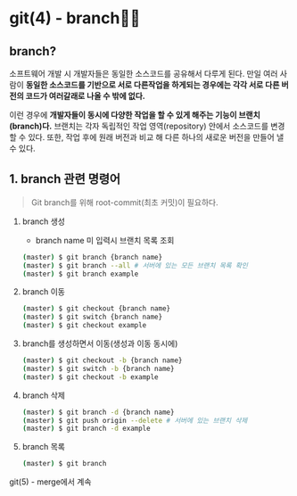 # git(4) - branch🌲🍆



## branch?

소프트웨어 개발 시 개발자들은 동일한 소스코드를 공유해서 다루게 된다. 만일 여러 사람이 **동일한 소스코드를 기반으로 서로 다른작업을 하게되는 경우에는 각각 서로 다른 버전의 코드가 여러갈래로 나올 수 밖에 없다.**

이런 경우에 **개발자들이 동시에 다양한 작업을 할 수 있게 해주는 기능이 브랜치(branch)다.** 브랜치는 각자 독립적인 작업 영역(repository) 안에서 소스코드를 변경할 수 있다. 또한, 작업 후에 원래 버전과 비교 해 다른 하나의 새로운 버전을 만들어 낼 수 있다.



## 1. branch 관련 명령어

> Git branch를 위해 root-commit(최초 커밋)이 필요하다.

1. branch 생성

   * branch name 미 입력시 브랜치 목록 조회

   ``` bash
   (master) $ git branch {branch name}
   (master) $ git branch --all # 서버에 있는 모든 브랜치 목록 확인
   (master) $ git branch example
   ```

2. branch 이동

   ``` bash
   (master) $ git checkout {branch name}
   (master) $ git switch {branch name}
   (master) $ git checkout example
   ```

3. branch를 생성하면서 이동(생성과 이동 동시에)

   ``` bash
   (master) $ git checkout -b {branch name}
   (master) $ git switch -b {branch name}
   (master) $ git checkout -b example
   ```

4. branch 삭제

   ``` bash
   (master) $ git branch -d {branch name}
   (master) $ git push origin --delete # 서버에 있는 브랜치 삭제
   (master) $ git branch -d example
   ```

5. branch 목록

   ``` bash
   (master) $ git branch
   ```





git(5) - merge에서 계속



